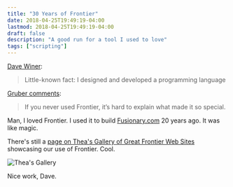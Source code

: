 ```yaml
---
title: "30 Years of Frontier"
date: 2018-04-25T19:49:19-04:00
lastmod: 2018-04-25T19:49:19-04:00
draft: false
description: "A good run for a tool I used to love"
tags: ["scripting"]
---
```


[Dave Winer](http://scripting.com/2018/04/18/164609.html):

> Little-known fact: I designed and developed a programming language

[Gruber comments](https://daringfireball.net/linked/2018/04/25/30-years-of-frontier):

> If you never used Frontier, it’s hard to explain what made it so special.

Man, I loved Frontier. I used it to build [Fusionary.com](https://fusionary.com)
20 years ago. It was like magic.

There's still a [page on Thea's Gallery of Great Frontier Web Sites](http://scripting.com/thea/FusionaryMedia.html) showcasing our use of Frontier. Cool.

<img src="/img/2018/thea-gallery-fusionary.png" alt="Thea's Gallery" />

Nice work, Dave.




